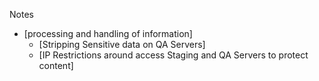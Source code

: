 Notes

  - [processing and handling of information]
      - [Stripping Sensitive data on QA Servers]
      - [IP Restrictions around access Staging and QA Servers to  protect content] 